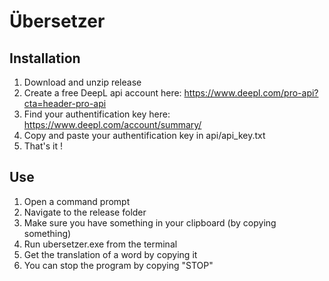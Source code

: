 # Übersetzer
## Installation
1. Download and unzip release
2. Create a free DeepL api account here: https://www.deepl.com/pro-api?cta=header-pro-api
3. Find your authentification key here: https://www.deepl.com/account/summary/
4. Copy and paste your authentification key in api/api_key.txt
5. That's it !

## Use
1. Open a command prompt
2. Navigate to the release folder
3. Make sure you have something in your clipboard (by copying something)
4. Run ubersetzer.exe from the terminal
5. Get the translation of a word by copying it
6. You can stop the program by copying "STOP"
